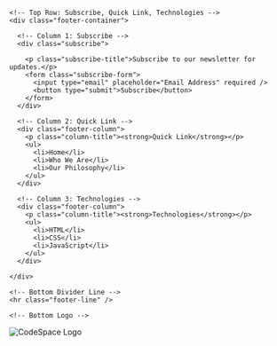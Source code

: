 <!DOCTYPE html>
<html lang="en">
<head>
  <meta charset="UTF-8" />
  <meta name="viewport" content="width=device-width, initial-scale=1.0"/>
  <title>Footer Layout</title>
  <link rel="stylesheet" href="styles.css"/>
</head>
<body>

  <!-- Footer Section -->
  <footer class="footer">

    <!-- Top Row: Subscribe, Quick Link, Technologies -->
    <div class="footer-container">
       
      <!-- Column 1: Subscribe -->
      <div class="subscribe">

        <p class="subscribe-title">Subscribe to our newsletter for updates.</p>
        <form class="subscribe-form">
          <input type="email" placeholder="Email Address" required />
          <button type="submit">Subscribe</button>
        </form>
      </div>

      <!-- Column 2: Quick Link -->
      <div class="footer-column">
        <p class="column-title"><strong>Quick Link</strong></p>
        <ul>
          <li>Home</li>
          <li>Who We Are</li>
          <li>Our Philosophy</li>
        </ul>
      </div>

      <!-- Column 3: Technologies -->
      <div class="footer-column">
        <p class="column-title"><strong>Technologies</strong></p>
        <ul>
          <li>HTML</li>
          <li>CSS</li>
          <li>JavaScript</li>
        </ul>
      </div>

    </div>

    <!-- Bottom Divider Line -->
    <hr class="footer-line" />

    <!-- Bottom Logo -->
  <div class="footer-container">
  <div class="footer-logo">
    <img class="footer-logo-img" src="https://codespace-assets.global.ssl.fastly.net/wp/assets/website/codespace-primary-logo-light.svg" alt="CodeSpace Logo">
  </div>

  </footer>

</body>
</html>

